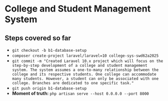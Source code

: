 # College and Student Management System 
## Steps covered so far
- ```git checkout -b b1-database-setup```
- ```composer create-project laravel/laravel=10 college-sys-swd62a2025```
- ```git commit -m "Created Laravel 10.x project which will focus on the step-by-step development of a college and student management system. The system assumes a one-to-many relationship between the college and its respective students. One college can accommodate many students. However, a student can only be associated with one college. Branches are dedicated to one specific task."```
- ```git push origin b1-database-setup```
- **Moment of truth:** ```php artisan serve --host 0.0.0.0 --port 8000```